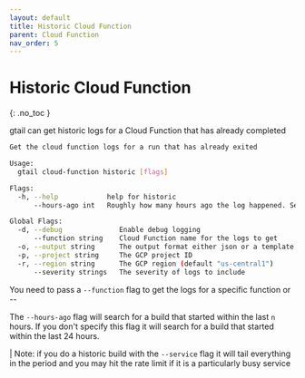 ```yaml
---
layout: default
title: Historic Cloud Function
parent: Cloud Function
nav_order: 5
---
```


# Historic Cloud Function
{: .no_toc }

gtail can get historic logs for a Cloud Function that has already completed

```bash
Get the cloud function logs for a run that has already exited

Usage:
  gtail cloud-function historic [flags]

Flags:
  -h, --help            help for historic
      --hours-ago int   Roughly how many hours ago the log happened. Searches a window of time from then till now (default 24)

Global Flags:
  -d, --debug              Enable debug logging
      --function string    Cloud Function name for the logs to get
  -o, --output string      The output format either json or a template string
  -p, --project string     The GCP project ID
  -r, --region string      The GCP region (default "us-central1")
      --severity strings   The severity of logs to include
```

You need to pass a `--function` flag to get the logs for a specific function or --

The `--hours-ago` flag will search for a build that started within the last `n` hours. If you don't specify this flag it will search for a build that started within the last 24 hours.

| Note: if you do a historic build with the `--service` flag it will tail everything in the period and you may hit the rate limit if it is a particularly busy service